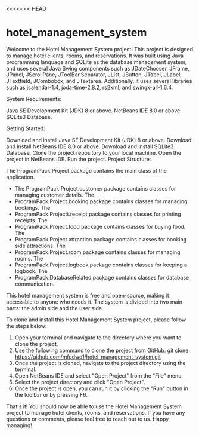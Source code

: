 <<<<<<< HEAD
# hotel_management_system
Welcome to the Hotel Management System project! This project is designed to manage hotel clients, rooms, and reservations. It was built using Java programming language and SQLite as the database management system, and uses several Java Swing components such as JDateChooser, JFrame, JPanel, JScrollPane, JToolBar.Separator, JList, JButton, JTabel, JLabel, JTextfield, JCombobox, and JTextarea. Additionally, it uses several libraries such as jcalendar-1.4, joda-time-2.8.2, rs2xml, and swingx-all-1.6.4.

System Requirements:

Java SE Development Kit (JDK) 8 or above. NetBeans IDE 8.0 or above. SQLite3 Database.

Getting Started:

Download and install Java SE Development Kit (JDK) 8 or above. Download and install NetBeans IDE 8.0 or above. Download and install SQLite3 Database. Clone the project repository to your local machine. Open the project in NetBeans IDE. Run the project. Project Structure:

The ProgramPack.Project package contains the main class of the application. 
- The ProgramPack.Project.customer package contains classes for managing customer details. The 
- ProgramPack.Project.booking package contains classes for managing bookings. The 
- ProgramPack.Projectt.receipt package contains classes for printing receipts. The 
- ProgramPack.Project.food package contains classes for buying food. The 
- ProgramPack.Project.attraction package contains classes for booking side attractions. The 
- ProgramPack.Project.room package contains classes for managing rooms. The 
- ProgramPack.Project.logbook package contains classes for keeping a logbook. The 
- ProgramPack.DatabaseRelated package contains classes for database communication. 


This hotel management system is free and open-source, making it accessible to anyone who needs it. The system is divided into two main parts: the admin side and the user side.

To clone and install this Hotel Management System project, please follow the steps below:

1. Open your terminal and navigate to the directory where you want to clone the project.
2. Use the following command to clone the project from GitHub: git clone https://github.com/mfodwo1/hotel_management_system.git
3. Once the project is cloned, navigate to the project directory using the terminal.
4. Open NetBeans IDE and select "Open Project" from the "File" menu.
5. Select the project directory and click "Open Project".
6. Once the project is open, you can run it by clicking the "Run" button in the toolbar or by pressing F6.

That's it! You should now be able to use the Hotel Management System project to manage hotel clients, rooms, and reservations. If you have any questions or comments, please feel free to reach out to us. Happy managing!

